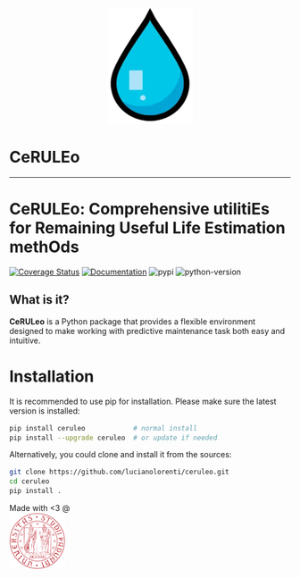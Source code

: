 <div align="center">
  <img src="https://github.com/lucianolorenti/ceruleo/blob/main/docs/images/cerulean.png?raw=true"><br>
</div>

# CeRULEo
-----------------


# CeRULEo: Comprehensive utilitiEs for Remaining Useful Life Estimation methOds

[![Coverage Status](https://coveralls.io/repos/github/lucianolorenti/ceruleo/badge.svg?branch=main&service=github)](https://coveralls.io/github/lucianolorenti/ceruleo?branch=main)
[![Documentation](https://img.shields.io/badge/documentation-dev-brightgreen)](https://lucianolorenti.github.io/ceruleo/)
![pypi](https://img.shields.io/pypi/v/ceruleo)
![python-version](https://img.shields.io/badge/python-3.8%20%7C%203.9%20%7C%203.10-blue)
## What is it?

**CeRULeo** is a Python package that provides a flexible environment designed to make working with predictive maintenance task both easy and intuitive. 


# Installation
It is recommended to use pip  for installation. Please make sure the latest version is installed:

```bash
pip install ceruleo            # normal install
pip install --upgrade ceruleo  # or update if needed
```

Alternatively, you could clone and install it from the sources:

```bash
git clone https://github.com/lucianolorenti/ceruleo.git
cd ceruleo
pip install .
```






 Made with <3 @   <a href="https://www.dei.unipd.it/">  
         <img alt="University of Padova" src="https://github.com/lucianolorenti/ceruleo/blob/main/docs/images/unipd_logo.png?raw=true" width=100 />
      </a>

